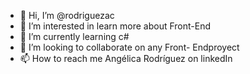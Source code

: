 - 👋 Hi, I’m @rodriguezac
- 👀 I’m interested in learn more about Front-End
- 🌱 I’m currently learning c#
- 💞️ I’m looking to collaborate on any Front- Endproyect
- 📫 How to reach me Angélica Rodríguez on linkedIn

<!---
rodriguezac/rodriguezac is a ✨ special ✨ repository because its `README.md` (this file) appears on your GitHub profile.
You can click the Preview link to take a look at your changes.
--->
